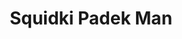 ---
slug: squidki-padek-man
title: Squidki Padek Man
description: "Squidki Padek Man is an exciting online game. Play for free directly in your browser!"
icon: /images/new_mods/Sprunki Padek Man.png
url: https://wowtbc.net/sprunkin/padek-man/index.html
previewImage: /images/new_mods/Sprunki Padek Man.png
type: new mods

# SEO配置
seo:
  title: "Squidki Padek Man - Play Free Online Game | Fun Browser Games"
  description: "Squidki Padek Man - Play this fun online game for free in your browser. No download required!"
  ogImage: "/images/new_mods/Sprunki Padek Man.png"
  keywords: "squidki-padek-man, online game, browser game, free game, new mods game, play online"

videoUrls:
  - https://www.youtube.com/embed/example1
  - https://www.youtube.com/embed/example2

whyPlay:
  title: "Why Play Squidki Padek Man?"
  items:
    - "Immersive Gameplay: Squidki Padek Man offers an engaging and immersive gaming experience that will keep you entertained for hours"
    - "Challenging Levels: Test your skills with increasingly difficult challenges and obstacles"
    - "Beautiful Graphics: Enjoy stunning visuals and smooth animations that bring the game world to life"
    - "Regular Updates: New content and features are added regularly to keep the game fresh and exciting"
    - "Free to Play: Experience all the fun without spending a penny"
    - "Community Features: Connect with other players, share strategies, and compete for high scores"
    - "Cross-Platform: Play on any device with a web browser, no downloads required"

features:
  title: "Key Features of Squidki Padek Man"
  image: "/images/new_mods/Sprunki Padek Man.png"
  items:
    - "Intuitive Controls: Easy to learn controls make Squidki Padek Man accessible for players of all skill levels"
    - "Multiple Game Modes: Enjoy various gameplay options that provide different challenges and experiences"
    - "Character Customization: Personalize your gaming experience with unique characters and items"
    - "Achievement System: Complete special tasks to earn rewards and recognition"
    - "Leaderboards: Compete with players worldwide and see who can achieve the highest scores"

characteristics:
  title: "Game Characteristics"
  image: "/images/new_mods/Sprunki Padek Man.png"
  items:
    - "Genre: New mods game with elements of strategy and skill"
    - "Difficulty: Suitable for both casual gamers and those seeking a challenge"
    - "Play Time: Quick sessions or extended gameplay, depending on your preference"
    - "Art Style: Vibrant and engaging visuals that enhance the gaming experience"
    - "Sound Design: Immersive audio that complements the gameplay perfectly"

info: "Squidki Padek Man is an exciting online game that offers players a unique and engaging gaming experience. With its intuitive controls, stunning visuals, and challenging gameplay, Squidki Padek Man provides hours of entertainment for players of all ages and skill levels. Whether you're looking for a quick gaming session during a break or an extended play session, Squidki Padek Man delivers an immersive experience that will keep you coming back for more. The game features multiple levels of increasing difficulty, ensuring that players are constantly challenged as they progress. With regular updates adding new content and features, Squidki Padek Man remains fresh and exciting, providing endless entertainment options for its growing community of players."

howToPlayIntro: "Welcome to Squidki Padek Man! This guide will walk you through the basics and help you master the game. Whether you're a beginner or looking to improve your skills, these tips and instructions will enhance your gaming experience."

howToPlaySteps:
  - title: "Getting Started"
    description: "Begin your Squidki Padek Man adventure by familiarizing yourself with the controls. Use your keyboard or mouse to navigate through the game interface. The tutorial will guide you through the basic mechanics and help you understand the objectives."
  - title: "Understanding the Objectives"
    description: "In Squidki Padek Man, your main goal is to progress through levels by completing specific objectives. Each level presents unique challenges that require different strategies and approaches."
  - title: "Mastering the Controls"
    description: "Practice using the controls to improve your precision and reaction time. Squidki Padek Man requires quick reflexes and strategic thinking to overcome obstacles and defeat opponents."
  - title: "Utilizing Power-ups"
    description: "Collect power-ups throughout the game to enhance your abilities and overcome difficult challenges. Each power-up offers unique advantages that can be crucial for success."
  - title: "Developing Strategies"
    description: "As you progress in Squidki Padek Man, develop effective strategies for different scenarios. Analyze patterns, anticipate challenges, and adapt your approach to maximize your performance."

faq:
  title: "Frequently Asked Questions about Squidki Padek Man"
  items:
    - question: "Is Squidki Padek Man free to play?"
      answer: "Yes, Squidki Padek Man is completely free to play directly in your web browser. No downloads or purchases are required to enjoy the full game experience."
    - question: "Can I play Squidki Padek Man on mobile devices?"
      answer: "Yes, Squidki Padek Man is optimized for both desktop and mobile play. You can enjoy the game on any device with a web browser and internet connection."
    - question: "Are there any in-game purchases?"
      answer: "While Squidki Padek Man is free to play, there may be optional in-game purchases available for cosmetic items or additional features that don't affect core gameplay."
    - question: "How often is Squidki Padek Man updated?"
      answer: "The developers regularly update Squidki Padek Man with new content, features, and improvements based on player feedback and game performance."
    - question: "Can I play Squidki Padek Man offline?"
      answer: "Currently, Squidki Padek Man requires an internet connection to play as it's a browser-based online game."
    - question: "Is Squidki Padek Man suitable for children?"
      answer: "Yes, Squidki Padek Man is designed to be family-friendly and suitable for players of all ages."
    - question: "How do I report bugs or issues?"
      answer: "If you encounter any problems while playing Squidki Padek Man, you can report them through the game's support page or contact the developers directly through their website."
    - question: "Still Have Questions?"
      answer: "If you have additional questions about Squidki Padek Man that aren't covered in this FAQ, please visit our support center or contact our customer service team for assistance."
---